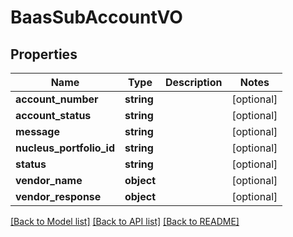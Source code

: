 # BaasSubAccountVO

## Properties
Name | Type | Description | Notes
------------ | ------------- | ------------- | -------------
**account_number** | **string** |  | [optional] 
**account_status** | **string** |  | [optional] 
**message** | **string** |  | [optional] 
**nucleus_portfolio_id** | **string** |  | [optional] 
**status** | **string** |  | [optional] 
**vendor_name** | **object** |  | [optional] 
**vendor_response** | **object** |  | [optional] 

[[Back to Model list]](../README.md#documentation-for-models) [[Back to API list]](../README.md#documentation-for-api-endpoints) [[Back to README]](../README.md)


